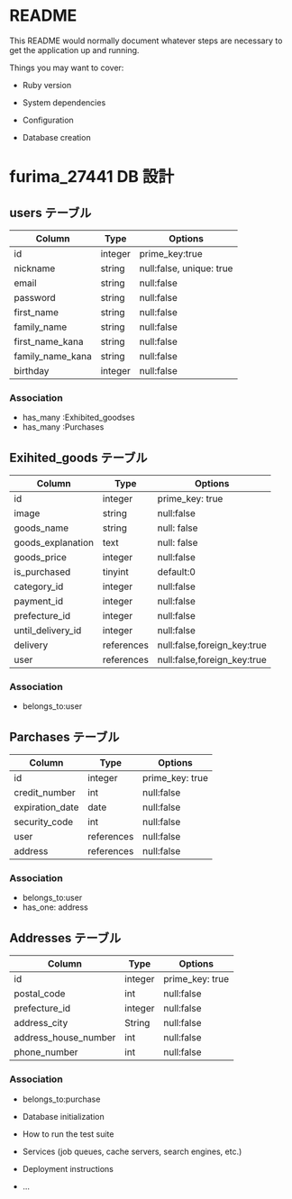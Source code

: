 # README

This README would normally document whatever steps are necessary to get the
application up and running.

Things you may want to cover:

- Ruby version

- System dependencies

- Configuration

- Database creation

# furima_27441 DB 設計

## users テーブル

| Column           | Type    | Options                  |
| ---------------- | ------- | ------------------------ |
| id               | integer | prime_key:true           |
| nickname         | string  | null:false, unique: true |
| email            | string  | null:false               |
| password         | string  | null:false               |
| first_name       | string  | null:false               |
| family_name      | string  | null:false               |
| first_name_kana  | string  | null:false               |
| family_name_kana | string  | null:false               |
| birthday         | integer | null:false               |

### Association

- has_many :Exhibited_goodses
- has_many :Purchases

## Exihited_goods テーブル

| Column            | Type       | Options                     |
| ----------------- | ---------- | --------------------------- |
| id                | integer    | prime_key: true             |
| image             | string     | null:false                  |
| goods_name        | string     | null: false                 |
| goods_explanation | text       | null: false                 |
| goods_price       | integer    | null:false                  |
| is_purchased      | tinyint    | default:0                   |
| category_id       | integer    | null:false                  |
| payment_id        | integer    | null:false                  |
| prefecture_id     | integer    | null:false                  |
| until_delivery_id | integer    | null:false                  |
| delivery          | references | null:false,foreign_key:true |
| user              | references | null:false,foreign_key:true |

### Association

- belongs_to:user

## Parchases テーブル

| Column          | Type       | Options         |
| --------------- | ---------- | --------------- |
| id              | integer    | prime_key: true |
| credit_number   | int        | null:false      |
| expiration_date | date       | null:false      |
| security_code   | int        | null:false      |
| user            | references | null:false      |
| address         | references | null:false      |

### Association

- belongs_to:user
- has_one: address

## Addresses テーブル

| Column               | Type    | Options         |
| -------------------- | ------- | --------------- |
| id                   | integer | prime_key: true |
| postal_code          | int     | null:false      |
| prefecture_id        | integer | null:false      |
| address_city         | String  | null:false      |
| address_house_number | int     | null:false      |
| phone_number         | int     | null:false      |

### Association

- belongs_to:purchase

* Database initialization

* How to run the test suite

* Services (job queues, cache servers, search engines, etc.)

* Deployment instructions

* ...
